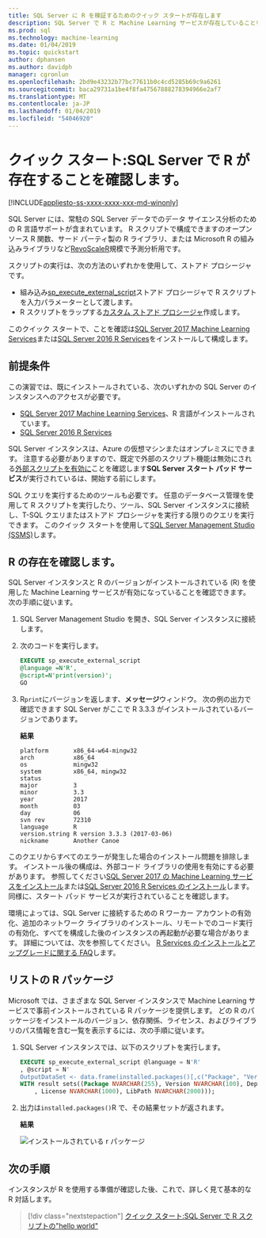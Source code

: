 ```yaml
---
title: SQL Server に R を検証するためのクイック スタートが存在します
description: SQL Server で R と Machine Learning サービスが存在していることを検証するためのクイック スタートです。
ms.prod: sql
ms.technology: machine-learning
ms.date: 01/04/2019
ms.topic: quickstart
author: dphansen
ms.author: davidph
manager: cgronlun
ms.openlocfilehash: 2bd9e43232b77bc77611b0c4cd5285b69c9a6261
ms.sourcegitcommit: baca29731a1be4f8fa47567888278394966e2af7
ms.translationtype: MT
ms.contentlocale: ja-JP
ms.lasthandoff: 01/04/2019
ms.locfileid: "54046920"
---
```

# <a name="quickstart-verify-r-exists-in-sql-server"></a>クイック スタート:SQL Server で R が存在することを確認します。 
[!INCLUDE[appliesto-ss-xxxx-xxxx-xxx-md-winonly](../../includes/appliesto-ss-xxxx-xxxx-xxx-md-winonly.md)]

SQL Server には、常駐の SQL Server データでのデータ サイエンス分析のための R 言語サポートが含まれています。 R スクリプトで構成できますのオープン ソース R 関数、サード パーティ製の R ライブラリ、または Microsoft R の組み込みライブラリなど[RevoScaleR](../r/revoscaler-overview.md)規模で予測分析用です。

スクリプトの実行は、次の方法のいずれかを使用して、ストアド プロシージャです。

+ 組み込み[sp_execute_external_script](https://docs.microsoft.com/sql/relational-databases/system-stored-procedures/sp-execute-external-script-transact-sql)ストアド プロシージャで R スクリプトを入力パラメーターとして渡します。
+ R スクリプトをラップする[カスタム ストアド プロシージャ](sqldev-in-database-r-for-sql-developers.md)作成します。

このクイック スタートで、ことを確認は[SQL Server 2017 Machine Learning Services](../what-is-sql-server-machine-learning.md)または[SQL Server 2016 R Services](../r/sql-server-r-services.md)をインストールして構成します。

## <a name="prerequisites"></a>前提条件

この演習では、既にインストールされている、次のいずれかの SQL Server のインスタンスへのアクセスが必要です。

+ [SQL Server 2017 Machine Learning Services](../install/sql-machine-learning-services-windows-install.md)、R 言語がインストールされています。
+ [SQL Server 2016 R Services](../install/sql-r-services-windows-install.md)

SQL Server インスタンスは、Azure の仮想マシンまたはオンプレミスにできます。 注意する必要がありますので、既定で外部のスクリプト機能は無効にされる[外部スクリプトを有効に](../install/sql-machine-learning-services-windows-install.md#bkmk_enableFeature)ことを確認します**SQL Server スタート パッド サービス**が実行されているは、開始する前にします。

SQL クエリを実行するためのツールも必要です。 任意のデータベース管理を使用して R スクリプトを実行したり、ツール、SQL Server インスタンスに接続し、T-SQL クエリまたはストアド プロシージャを実行する限りのクエリを実行できます。 このクイック スタートを使用して[SQL Server Management Studio (SSMS)](https://docs.microsoft.com/sql/ssms/sql-server-management-studio-ssms)します。

## <a name="verify-r-exists"></a>R の存在を確認します。

SQL Server インスタンスと R のバージョンがインストールされている (R) を使用した Machine Learning サービスが有効になっていることを確認できます。 次の手順に従います。

1. SQL Server Management Studio を開き、SQL Server インスタンスに接続します。

2. 次のコードを実行します。 

    ```SQL
    EXECUTE sp_execute_external_script
    @language =N'R',
    @script=N'print(version)';
    GO
    ```

3. R`print`にバージョンを返します、**メッセージ**ウィンドウ。 次の例の出力で確認できます SQL Server がここで R 3.3.3 がインストールされているバージョンであります。

    **結果**

    ```text
    platform       x86_64-w64-mingw32          
    arch           x86_64                      
    os             mingw32                     
    system         x86_64, mingw32             
    status                                     
    major          3                           
    minor          3.3                         
    year           2017                        
    month          03                          
    day            06                          
    svn rev        72310                       
    language       R                           
    version.string R version 3.3.3 (2017-03-06)
    nickname       Another Canoe               
    ```

このクエリからすべてのエラーが発生した場合のインストール問題を排除します。 インストール後の構成は、外部コード ライブラリの使用を有効にする必要があります。 参照してください[SQL Server 2017 の Machine Learning サービスをインストール](../install/sql-machine-learning-services-windows-install.md)または[SQL Server 2016 R Services のインストール](../install/sql-r-services-windows-install.md)します。 同様に、スタート パッド サービスが実行されていることを確認します。

環境によっては、SQL Server に接続するための R ワーカー アカウントの有効化、追加のネットワーク ライブラリのインストール、リモートでのコード実行の有効化、すべてを構成した後のインスタンスの再起動が必要な場合があります。 詳細については、次を参照してください。 [R Services のインストールとアップグレードに関する FAQ](../r/upgrade-and-installation-faq-sql-server-r-services.md)します。

## <a name="list-r-packages"></a>リストの R パッケージ

Microsoft では、さまざまな SQL Server インスタンスで Machine Learning サービスで事前インストールされている R パッケージを提供します。 どの R のパッケージをインストールのバージョン、依存関係、ライセンス、およびライブラリのパス情報を含む一覧を表示するには、次の手順に従います。

1. SQL Server インスタンスでは、以下のスクリプトを実行します。

    ```SQL
    EXECUTE sp_execute_external_script @language = N'R'
    , @script = N'
    OutputDataSet <- data.frame(installed.packages()[,c("Package", "Version", "Depends", "License", "LibPath")]);'
    WITH result sets((Package NVARCHAR(255), Version NVARCHAR(100), Depends NVARCHAR(4000)
        , License NVARCHAR(1000), LibPath NVARCHAR(2000)));
    ```

2. 出力は`installed.packages()`R で、その結果セットが返されます。

    **結果**

    ![インストールされている r パッケージ](./media/rsql-installed-packages.png)

## <a name="next-steps"></a>次の手順

インスタンスが R を使用する準備が確認した後、これで、詳しく見て基本的な R 対話します。

> [!div class="nextstepaction"]
> [クイック スタート:SQL Server で R スクリプトの"hello world" ](quickstart-r-run-using-tsql.md)
